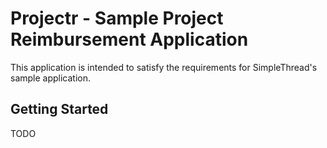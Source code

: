 # Projectr - Sample Project Reimbursement Application

This application is intended to satisfy the requirements for SimpleThread's sample application.

## Getting Started

TODO
